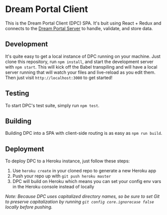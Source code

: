 # Dream Portal Client

This is the Dream Portal Client (DPC) SPA. It's buit using React + Redux and connects to the [Dream Portal Server](https://github.com/noahbuscher/dream-portal-server) to handle, validate, and store data.

## Development

It's quite easy to get a local instance of DPC running on your machine. Just clone this repository, run `npm install`, and start the development server with `npm start`. This will kick off the Babel transpiling and will have a local server running that will watch your files and live-reload as you edit them. Then just visit `http://localhost:3000` to get started!

## Testing

To start DPC's test suite, simply run `npm test`.

## Building

Building DPC into a SPA with client-side routing is as easy as `npm run build`.

## Deployment

To deploy DPC to a Heroku instance, just follow these steps:
1. Use `heroku create` in your cloned repo to generate a new Heroku app
2. Push your repo up with `git push heroku master`
3. DPC will build on Heroku which means you can set your config env vars in the Heroku console instead of locally

_Note: Because DPC uses capitalized directory names, so be sure to set Git to preserve capitalization by running `git config core.ignorecase false` locally before pushing._
